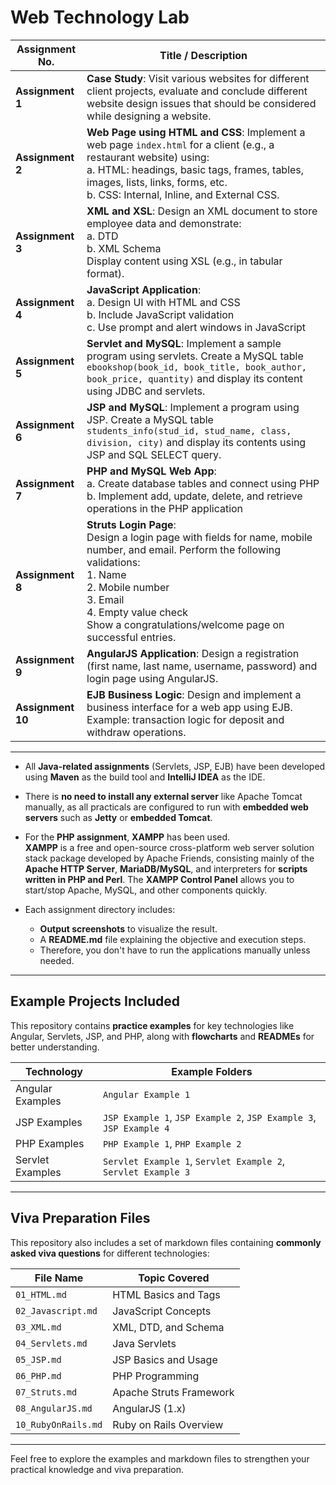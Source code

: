 # Web Technology Lab

| Assignment No. | Title / Description |
|----------------|---------------------|
| **Assignment 1** | **Case Study**: Visit various websites for different client projects, evaluate and conclude different website design issues that should be considered while designing a website. |
| **Assignment 2** | **Web Page using HTML and CSS**: Implement a web page `index.html` for a client (e.g., a restaurant website) using:<br>a. HTML: headings, basic tags, frames, tables, images, lists, links, forms, etc.<br>b. CSS: Internal, Inline, and External CSS. |
| **Assignment 3** | **XML and XSL**: Design an XML document to store employee data and demonstrate:<br>a. DTD<br>b. XML Schema<br>Display content using XSL (e.g., in tabular format). |
| **Assignment 4** | **JavaScript Application**:<br>a. Design UI with HTML and CSS<br>b. Include JavaScript validation<br>c. Use prompt and alert windows in JavaScript |
| **Assignment 5** | **Servlet and MySQL**: Implement a sample program using servlets. Create a MySQL table `ebookshop(book_id, book_title, book_author, book_price, quantity)` and display its content using JDBC and servlets. |
| **Assignment 6** | **JSP and MySQL**: Implement a program using JSP. Create a MySQL table `students_info(stud_id, stud_name, class, division, city)` and display its contents using JSP and SQL SELECT query. |
| **Assignment 7** | **PHP and MySQL Web App**:<br>a. Create database tables and connect using PHP<br>b. Implement add, update, delete, and retrieve operations in the PHP application |
| **Assignment 8** | **Struts Login Page**:<br>Design a login page with fields for name, mobile number, and email. Perform the following validations:<br>1. Name<br>2. Mobile number<br>3. Email<br>4. Empty value check<br>Show a congratulations/welcome page on successful entries. |
| **Assignment 9** | **AngularJS Application**: Design a registration (first name, last name, username, password) and login page using AngularJS. |
| **Assignment 10** | **EJB Business Logic**: Design and implement a business interface for a web app using EJB. Example: transaction logic for deposit and withdraw operations. |

---

- All **Java-related assignments** (Servlets, JSP, EJB) have been developed using **Maven** as the build tool and **IntelliJ IDEA** as the IDE.
- There is **no need to install any external server** like Apache Tomcat manually, as all practicals are configured to run with **embedded web servers** such as **Jetty** or **embedded Tomcat**.
- For the **PHP assignment**, **XAMPP** has been used.  
  **XAMPP** is a free and open-source cross-platform web server solution stack package developed by Apache Friends, consisting mainly of the **Apache HTTP Server**, **MariaDB/MySQL**, and interpreters for **scripts written in PHP and Perl**. The **XAMPP Control Panel** allows you to start/stop Apache, MySQL, and other components quickly.

- Each assignment directory includes:
  - **Output screenshots** to visualize the result.
  - A **README.md** file explaining the objective and execution steps.
  - Therefore, you don't have to run the applications manually unless needed.

---

## Example Projects Included

This repository contains **practice examples** for key technologies like Angular, Servlets, JSP, and PHP, along with **flowcharts** and **READMEs** for better understanding.

| Technology        | Example Folders                         |
|-------------------|------------------------------------------|
| Angular Examples  | `Angular Example 1`                      |
| JSP Examples      | `JSP Example 1`, `JSP Example 2`, `JSP Example 3`, `JSP Example 4` |
| PHP Examples      | `PHP Example 1`, `PHP Example 2`         |
| Servlet Examples  | `Servlet Example 1`, `Servlet Example 2`, `Servlet Example 3` |

---

## Viva Preparation Files

This repository also includes a set of markdown files containing **commonly asked viva questions** for different technologies:

| File Name          | Topic Covered         |
|--------------------|------------------------|
| `01_HTML.md`       | HTML Basics and Tags   |
| `02_Javascript.md` | JavaScript Concepts    |
| `03_XML.md`        | XML, DTD, and Schema   |
| `04_Servlets.md`   | Java Servlets          |
| `05_JSP.md`        | JSP Basics and Usage   |
| `06_PHP.md`        | PHP Programming        |
| `07_Struts.md`     | Apache Struts Framework|
| `08_AngularJS.md`  | AngularJS (1.x)        |
| `10_RubyOnRails.md`| Ruby on Rails Overview |

---

Feel free to explore the examples and markdown files to strengthen your practical knowledge and viva preparation.

